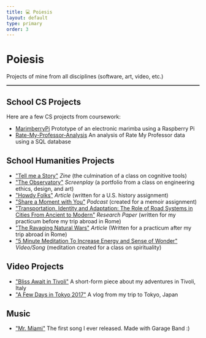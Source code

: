 ```yaml
---
title: 💻 Poiesis
layout: default
type: primary
order: 3
---
```


# Poiesis

Projects of mine from all disciplines (software, art, video, etc.)

<hr style="height:2px;border:none;color:#333;background-color:#333;" />

## School CS Projects

Here are a few CS projects from coursework:

- [MarimberryPi](https://github.com/JosephLovato/MarimberryPi) Prototype of an electronic marimba using a Raspberry Pi
- [Rate-My-Professor-Analysis](https://github.com/JosephLovato/Rate-My-Professor-Analysis) An analysis of Rate My Professor data using a SQL database

## School Humanities Projects

-  ["Tell me a Story"](https://drive.google.com/file/d/15IzTQFSmt9sPijs8FN5GsTFsbDogPnB2/view?usp=sharing) *Zine* (the culmination of a class on cognitive tools) 
- ["The Observatory"](downloads/IDEAS-Portfolio.pdf) *Screenplay* (a portfolio from a class on engineering ethics, design, and art)
- ["Howdy Folks"](downloads/Howdy-Folks.pdf) *Article* (written for a U.S. history assignment)
- ["Share a Moment with You"](downloads/Share-a-Moment-with-You.mp3) *Podcast* (created for a memoir assignment)
- ["Transportation, Identity and Adaptation: The Role of Road Systems in Cities From Ancient to Modern"](downloads/Research-Paper-Practicum-Joey_Lovato.pdf) *Research Paper* (written for my practicum before my trip abroad in Rome)
- ["The Ravaging Natural Wars"](downloads/The-Ravaing-Natural-Wars.pdf) *Article* (Written for a practicum after my trip abroad in Rome)
- ["5 Minute Meditation To Increase Energy and Sense of Wonder"](https://youtu.be/R8f-YolstrE) *Video/Song* (meditation created for a class on spirituality)

## Video Projects

- ["Bliss Await in Tivoli"](https://www.youtube.com/watch?v=SmBrW9T3C7E) A short-form piece about my adventures in Tivoli, Italy
- ["A Few Days in Tokyo 2017"](https://youtu.be/CWHTFtZsQug) A vlog from my trip to Tokyo, Japan

## Music

- ["Mr. Miami"](https://www.youtube.com/watch?v=ZGf1Uvc9OpU) The first song I ever released. Made with Garage Band :)